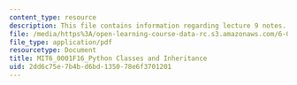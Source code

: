 ```yaml
---
content_type: resource
description: This file contains information regarding lecture 9 notes.
file: /media/https%3A/open-learning-course-data-rc.s3.amazonaws.com/6-0001-introduction-to-computer-science-and-programming-in-python-fall-2016/2dd6c75e7b4bd6bd135078e6f3701201_MIT6_0001F16_Lec9.pdf
file_type: application/pdf
resourcetype: Document
title: MIT6_0001F16_Python Classes and Inheritance
uid: 2dd6c75e-7b4b-d6bd-1350-78e6f3701201
---
```

